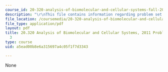 ```yaml
---
course_id: 20-320-analysis-of-biomolecular-and-cellular-systems-fall-2012
description: "\r\nThis file contains information regarding problem set solutions 3."
file_location: /coursemedia/20-320-analysis-of-biomolecular-and-cellular-systems-fall-2012/a5ead00b8e6a315697a4c05f1f7d3343_MIT20_320F12_2011_PS3_sol.pdf
file_type: application/pdf
layout: pdf
title: 20.320 Analysis of Biomolecular and Cellular Systems, 2011 Problem Set Solutions
  3
type: course
uid: a5ead00b8e6a315697a4c05f1f7d3343

---
```

None
